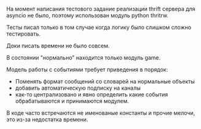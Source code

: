 На момент написания тестового задание реализации thrift сервера для asyncio 
не было, поэтому использован модуль python thritrw.

Тесты писал только в том случае когда логику было слишком сложно тестировать.

Доки писать времени не было совсем.

В состоянии "нормально" находится только модуль game.

Модель работы с событиями требует приведения в порядок:
- Поменять формат сообщений со словарей на нормальные объекты
- добавить автоматическую подписку на каналы
- как-то централизовано и явно определить какие события обрабатываются и принимаются модулем.

В коде часто встречаются не именованые константы и прочие мелочи, это из-за недостатка времени.
